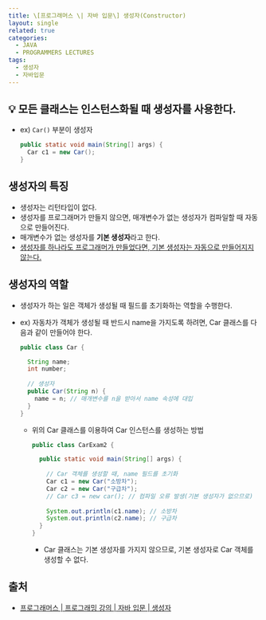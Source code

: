 ```yaml
---
title: \[프로그래머스 \| 자바 입문\] 생성자(Constructor)
layout: single
related: true
categories:
  - JAVA
  - PROGRAMMERS LECTURES
tags:
  - 생성자
  - 자바입문
---
```


## 💡 모든 클래스는 인스턴스화될 때 생성자를 사용한다.
- ex) `Car()` 부분이 생성자

  ```java
  public static void main(String[] args) {
    Car c1 = new Car();
  }
  ```

## 생성자의 특징
- 생성자는 리턴타입이 없다.
- 생성자를 프로그래머가 만들지 않으면, 매개변수가 없는 생성자가 컴파일할 때 자동으로 만들어진다.
- 매개변수가 없는 생성자를 **기본 생성자**라고 한다.
- <u>생성자를 하나라도 프로그래머가 만들었다면, 기본 생성자는 자동으로 만들어지지 않는다.</u>

## 생성자의 역할
- 생성자가 하는 일은 객체가 생성될 때 필드를 초기화하는 역할을 수행한다.
- ex) 자동차가 객체가 생성될 때 반드시 name을 가지도록 하려면, Car 클래스를 다음과 같이 만들어야 한다.

  ```java
  public class Car {
  
    String name;
    int number;
    
    // 생성자
    public Car(String n) {
      name = n; // 매개변수를 n을 받아서 name 속성에 대입
    }
  }
  ```
  
  - 위의 Car 클래스를 이용하여 Car 인스턴스를 생성하는 방법
  
    ```java
    public class CarExam2 {
    
      public static void main(String[] args) {
      
        // Car 객체를 생성할 때, name 필드를 초기화
        Car c1 = new Car("소방차");
        Car c2 = new Car("구급차");
        // Car c3 = new car(); // 컴파일 오류 발생(기본 생성자가 없으므로)
        
        System.out.println(c1.name); // 소방차
        System.out.println(c2.name); // 구급차
      }
    }
    ```
    
    - Car 클래스는 기본 생성자를 가지지 않으므로, 기본 생성자로 Car 객체를 생성할 수 없다.
 
## 출처
- [프로그래머스 \| 프로그래밍 강의 \| 자바 입문 \| 생성자](https://programmers.co.kr/learn/courses/5/lessons/168)
